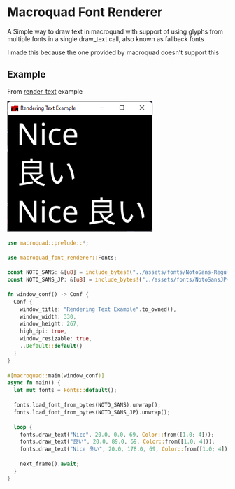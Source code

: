 # Macroquad Font Renderer

A Simple way to draw text in macroquad with support of using glyphs
from multiple fonts in a single draw_text call, also known as fallback fonts

I made this because the one provided by macroquad doesn't support this

## Example
From [render_text](examples/render_text.rs) example

![img.png](examples/render_text_window.png)
```rust
use macroquad::prelude::*;

use macroquad_font_renderer::Fonts;

const NOTO_SANS: &[u8] = include_bytes!("../assets/fonts/NotoSans-Regular.ttf");
const NOTO_SANS_JP: &[u8] = include_bytes!("../assets/fonts/NotoSansJP-Regular.otf");

fn window_conf() -> Conf {
  Conf {
    window_title: "Rendering Text Example".to_owned(),
    window_width: 330,
    window_height: 267,
    high_dpi: true,
    window_resizable: true,
    ..Default::default()
  }
}

#[macroquad::main(window_conf)]
async fn main() {
  let mut fonts = Fonts::default();
  
  fonts.load_font_from_bytes(NOTO_SANS).unwrap();
  fonts.load_font_from_bytes(NOTO_SANS_JP).unwrap();

  loop {
    fonts.draw_text("Nice", 20.0, 0.0, 69, Color::from([1.0; 4]));
    fonts.draw_text("良い", 20.0, 89.0, 69, Color::from([1.0; 4]));
    fonts.draw_text("Nice 良い", 20.0, 178.0, 69, Color::from([1.0; 4]));

    next_frame().await;
  }
}
